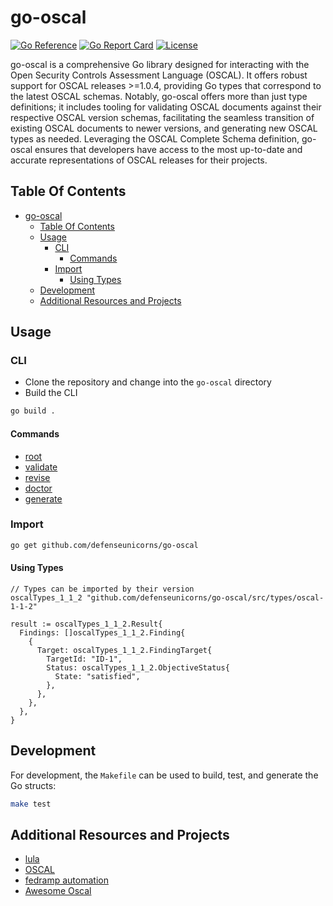# go-oscal

[![Go Reference](https://pkg.go.dev/badge/github.com/defenseunicorns/go-oscal.svg)](https://pkg.go.dev/github.com/defenseunicorns/go-oscal)
[![Go Report Card](https://goreportcard.com/badge/github.com/defenseunicorns/go-oscal)](https://goreportcard.com/report/github.com/defenseunicorns/go-oscal)
[![License](https://img.shields.io/github/license/defenseunicorns/go-oscal)](https://github.com/defenseunicorns/go-oscal/blob/main/LICENSE)

go-oscal is a comprehensive Go library designed for interacting with the Open Security Controls Assessment Language (OSCAL). It offers robust support for OSCAL releases >=1.0.4, providing Go types that correspond to the latest OSCAL schemas. Notably, go-oscal offers more than just type definitions; it includes tooling for validating OSCAL documents against their respective OSCAL version schemas, facilitating the seamless transition of existing OSCAL documents to newer versions, and generating new OSCAL types as needed. Leveraging the OSCAL Complete Schema definition, go-oscal ensures that developers have access to the most up-to-date and accurate representations of OSCAL releases for their projects.

## Table Of Contents

- [go-oscal](#go-oscal)
  - [Table Of Contents](#table-of-contents)
  - [Usage](#usage)
    - [CLI](#cli)
      - [Commands](#commands)
    - [Import](#import)
      - [Using Types](#using-types)
  - [Development](#development)
  - [Additional Resources and Projects](#additional-resources-and-projects)

## Usage
### CLI
- Clone the repository and change into the `go-oscal` directory
- Build the CLI
  
```bash
go build .
```
#### Commands
- [root](./docs/commands/root.md)
- [validate](./docs/commands/validate.md)
- [revise](./docs/commands/revise.md)
- [doctor](./docs/commands/doctor.md)
- [generate](./docs/commands/generate.md)


### Import
```bash
go get github.com/defenseunicorns/go-oscal
```

#### Using Types
```golang
// Types can be imported by their version
oscalTypes_1_1_2 "github.com/defenseunicorns/go-oscal/src/types/oscal-1-1-2"

result := oscalTypes_1_1_2.Result{
  Findings: []oscalTypes_1_1_2.Finding{
    {
      Target: oscalTypes_1_1_2.FindingTarget{
        TargetId: "ID-1",
        Status: oscalTypes_1_1_2.ObjectiveStatus{
          State: "satisfied",
        },
      },
    },
  },
}
```
## Development

For development, the `Makefile` can be used to build, test, and generate the Go structs:

```bash 
make test
```

## Additional Resources and Projects
- [lula](https://github.com/defenseunicorns/lula)
- [OSCAL](https://github.com/usnistgov/OSCAL)
- [fedramp automation](https://github.com/GSA/fedramp-automation)
- [Awesome Oscal](https://github.com/oscal-club/awesome-oscal)